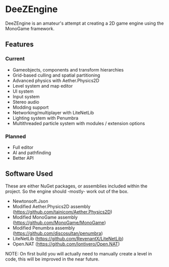 # DeeZEngine

DeeZEngine is an amateur's attempt at creating a 2D game engine using the MonoGame framework.

## Features

### Current

* Gameobjects, components and transform hierarchies
* Grid-based culling and spatial partitioning
* Advanced physics with Aether.Physics2D
* Level system and map editor
* UI system
* Input system
* Stereo audio
* Modding support
* Networking/multiplayer with LiteNetLib
* Lighting system with Penumbra
* Multithreaded particle system with modules / extension options

### Planned

* Full editor
* AI and pathfinding
* Better API

## Software Used
These are either NuGet packages, or assemblies included within the project. So the engine should -mostly- work out of the box.
* Newtonsoft.Json
* Modified Aether.Physics2D assembly (https://github.com/tainicom/Aether.Physics2D)
* Modified MonoGame assembly (https://github.com/MonoGame/MonoGame)
* Modified Penumbra assembly (https://github.com/discosultan/penumbra)
* LiteNetLib (https://github.com/RevenantX/LiteNetLib)
* Open.NAT (https://github.com/lontivero/Open.NAT)

NOTE: On first build you will actually need to manually create a level in code, this will be improved in the near future.
